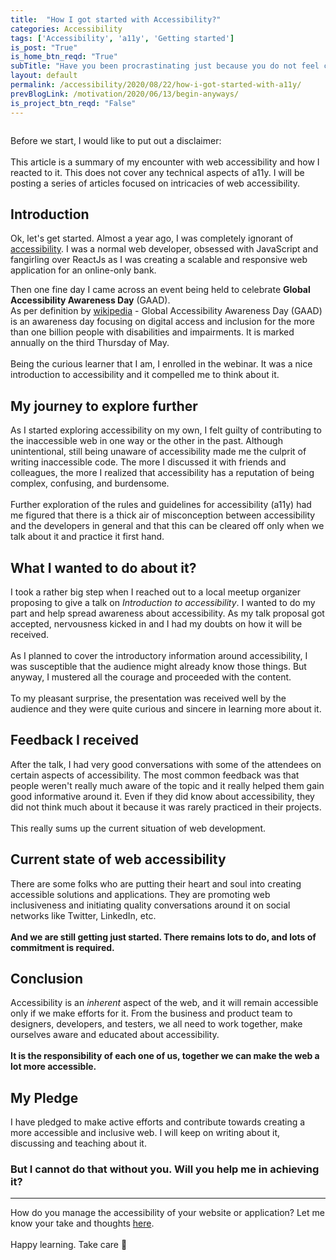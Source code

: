 ```yaml
---
title:  "How I got started with Accessibility?"
categories: Accessibility
tags: ['Accessibility', 'a11y', 'Getting started']
is_post: "True"
is_home_btn_reqd: "True"
subTitle: "Have you been procrastinating just because you do not feel confident enough? If yes, then this post is for you. I am here to tell you, to motivate you, to push you to get started anyways. Do not bother about the results, just go for it."
layout: default
permalink: /accessibility/2020/08/22/how-i-got-started-with-a11y/
prevBlogLink: /motivation/2020/06/13/begin-anyways/
is_project_btn_reqd: "False"
---
```


<img src="../../../../../assets/images/a11y-blog-1.PNG" alt="" />

Before we start, I would like to put out a disclaimer:
<br /><br />
This article is a summary of my encounter with web accessibility and how I reacted to it. This does not cover any technical aspects of a11y. 
I will be posting a series of articles focused on intricacies of web accessibility.  

## Introduction
Ok, let's get started.
Almost a year ago, I was completely ignorant of [accessibility](https://www.w3.org/standards/webdesign/accessibility). I was a normal web developer, obsessed with JavaScript and fangirling over ReactJs as I was creating a scalable and responsive web application for an online-only bank. 

Then one fine day I came across an event being held to celebrate **Global Accessibility Awareness Day** (GAAD). 
<br />
As per definition by [wikipedia](https://en.wikipedia.org/wiki/Global_Accessibility_Awareness_Day) - 
Global Accessibility Awareness Day (GAAD) is an awareness day focusing on digital access and inclusion for the more than one billion people with disabilities and impairments. It is marked annually on the third Thursday of May. 
<br /><br />
Being the curious learner that I am, I enrolled in the webinar. It was a nice introduction to accessibility and it compelled me to think about it. 

## My journey to explore further
As I started exploring accessibility on my own, I felt guilty of contributing to the inaccessible web in one way or the other in the past. 
Although unintentional, still being unaware of accessibility made me the culprit of writing inaccessible code. 
The more I discussed it with friends and colleagues, the more I realized that accessibility has a reputation of being complex, confusing, and burdensome. 
<br /><br />
Further exploration of the rules and guidelines for accessibility (a11y) had me figured that there is a thick air of misconception between accessibility and the developers in general and that this can be cleared off only when we talk about it and practice it first hand.

## What I wanted to do about it?
I took a rather big step when I reached out to a local meetup organizer proposing to give a talk on *Introduction to accessibility*. I wanted to do my part and help spread awareness about accessibility. 
As my talk proposal got accepted, nervousness kicked in and I had my doubts on how it will be received. 
<br /><br />
As I planned to cover the introductory information around accessibility, I was susceptible that the audience might already know those things.
But anyway, I mustered all the courage and proceeded with the content. 
<br /><br />
To my pleasant surprise, the presentation was received well by the audience and they were quite curious and sincere in learning more about it. 

## Feedback I received
After the talk, I had very good conversations with some of the attendees on certain aspects of accessibility. 
The most common feedback was that people weren't really much aware of the topic and it really helped them gain good informative around it. 
Even if they did know about accessibility, they did not think much about it because it was rarely practiced in their projects. 
<br /><br />
This really sums up the current situation of web development. 

## Current state of web accessibility
There are some folks who are putting their heart and soul into creating accessible solutions and applications. 
They are promoting web inclusiveness and initiating quality conversations around it on social networks like Twitter, LinkedIn, etc. 
<br /><br />
**And we are still getting just started. There remains lots to do, and lots of commitment is required.** 

## Conclusion
Accessibility is an *inherent* aspect of the web, and it will remain accessible only if we make efforts for it. 
From the business and product team to designers, developers, and testers, we all need to work together, make ourselves aware and educated about accessibility. 
<br /><br />
**It is the responsibility of each one of us, together we can make the web a lot more accessible.**


## My Pledge
I have pledged to make active efforts and contribute towards creating a more accessible and inclusive web. I will keep on writing about it, discussing and teaching about it. 

### But I cannot do that without you. Will you help me in achieving it?

-------------------------------------------------

How do you manage the accessibility of your website or application? Let me know your take and thoughts [here](https://anuk79.netlify.app/contact_me/).
<br /><br />
Happy learning. Take care 🙌
<br /><br />
